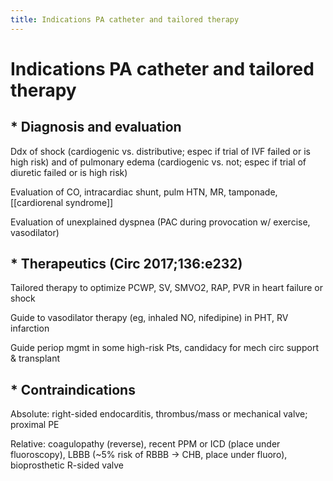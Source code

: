 ```yaml
---
title: Indications PA catheter and tailored therapy
---
```

# Indications PA catheter and tailored therapy

## * Diagnosis and evaluation

Ddx of shock (cardiogenic vs. distributive; espec if trial of IVF failed or is high risk) and of pulmonary edema (cardiogenic vs. not; espec if trial of diuretic failed or is high risk)

Evaluation of CO, intracardiac shunt, pulm HTN, MR, tamponade, [[cardiorenal syndrome]]

Evaluation of unexplained dyspnea (PAC during provocation w/ exercise, vasodilator)

## * Therapeutics (Circ 2017;136:e232)

Tailored therapy to optimize PCWP, SV, SMVO2, RAP, PVR in heart failure or shock

Guide to vasodilator therapy (eg, inhaled NO, nifedipine) in PHT, RV infarction

Guide periop mgmt in some high-risk Pts, candidacy for mech circ support & transplant

## * Contraindications

Absolute: right-sided endocarditis, thrombus/mass or mechanical valve; proximal PE

Relative: coagulopathy (reverse), recent PPM or ICD (place under fluoroscopy), LBBB (~5% risk of RBBB → CHB, place under fluoro), bioprosthetic R-sided valve
